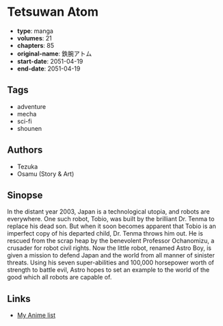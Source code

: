 # Tetsuwan Atom

-   **type**: manga
-   **volumes**: 21
-   **chapters**: 85
-   **original-name**: 鉄腕アトム
-   **start-date**: 2051-04-19
-   **end-date**: 2051-04-19

## Tags

-   adventure
-   mecha
-   sci-fi
-   shounen

## Authors

-   Tezuka
-   Osamu (Story & Art)

## Sinopse

In the distant year 2003, Japan is a technological utopia, and robots are everywhere. One such robot, Tobio, was built by the brilliant Dr. Tenma to replace his dead son. But when it soon becomes apparent that Tobio is an imperfect copy of his departed child, Dr. Tenma throws him out. He is rescued from the scrap heap by the benevolent Professor Ochanomizu, a crusader for robot civil rights. Now the little robot, renamed Astro Boy, is given a mission to defend Japan and the world from all manner of sinister threats. Using his seven super-abilities and 100,000 horsepower worth of strength to battle evil, Astro hopes to set an example to the world of the good which all robots are capable of.

## Links

-   [My Anime list](https://myanimelist.net/manga/728/Tetsuwan_Atom)
